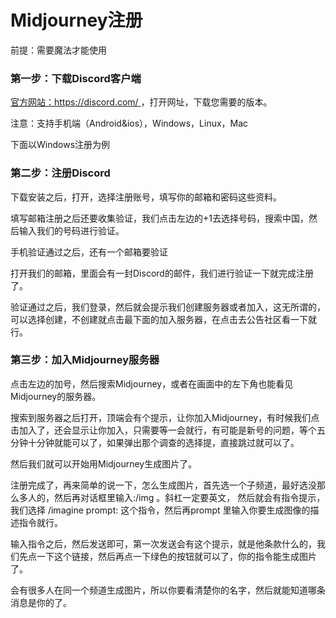 # Midjourney注册

前提：需要魔法才能使用

### 第一步：下载Discord客户端

[官方网站：https://discord.com/ ](https://discord.com/)，打开网址，下载您需要的版本。

注意：支持手机端（Android&ios），Windows，Linux，Mac

下面以Windows注册为例

### 第二步：注册Discord

下载安装之后，打开，选择注册账号，填写你的邮箱和密码这些资料。

填写邮箱注册之后还要收集验证，我们点击左边的+1去选择号码，搜索中国，然后输入我们的号码进行验证。

手机验证通过之后，还有一个邮箱要验证

打开我们的邮箱，里面会有一封Discord的邮件，我们进行验证一下就完成注册了。

验证通过之后，我们登录，然后就会提示我们创建服务器或者加入，这无所谓的，可以选择创建，不创建就点击最下面的加入服务器，在点击去公告社区看一下就行。

### 第三步：加入Midjourney服务器

点击左边的加号，然后搜索Midjourney，或者在画面中的左下角也能看见Midjourney的服务器。

搜索到服务器之后打开，顶端会有个提示，让你加入Midjourney，有时候我们点击加入了，还会显示让你加入，只需要等一会就行，有可能是新号的问题，等个五分钟十分钟就能可以了，如果弹出那个调查的选择提，直接跳过就可以了。

然后我们就可以开始用Midjourney生成图片了。

注册完成了，再来简单的说一下，怎么生成图片，首先选一个子频道，最好选没那么多人的，然后再对话框里输入:/img 。斜杠一定要英文，  然后就会有指令提示， 我们选择  /imagine prompt:  这个指令，然后再prompt 里输入你要生成图像的描述指令就行。

输入指令之后，然后发送即可，第一次发送会有这个提示，就是他条款什么的，我们先点一下这个链接，然后再点一下绿色的按钮就可以了，你的指令能生成图片了。

会有很多人在同一个频道生成图片，所以你要看清楚你的名字，然后就能知道哪条消息是你的了。